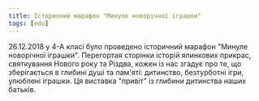 ```yaml
---
title: Історичний марафон "Минуле новорічної іграшки"
tags: [edu]
---
```


26.12.2018 у 4-А класі було проведено історичний марафон "Минуле новорічної іграшки". Перегортая сторінки історій ялинкових прикрас, святкування Нового року та Різдва, кожен із нас згадує про те, що зберігається в глибині душі та пам'яті: дитинство, безтурботні ігри, улюблені іграшки. Ця виставка "привіт" із глибини дитинства наших батьків.

<slideshow></slideshow>
